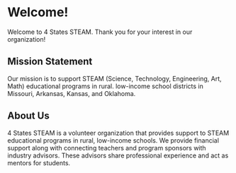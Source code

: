 # Welcome!

Welcome to 4 States STEAM. Thank you for your interest in our organization!

## Mission Statement
Our mission is to support STEAM (Science, Technology, Engineering, Art, Math) educational programs in rural. low-income school districts in Missouri, Arkansas, Kansas, and Oklahoma.

## About Us
4 States STEAM is a volunteer organization that provides support to STEAM educational programs in rural, low-income schools. We provide financial support along with connecting teachers and program sponsors with industry advisors. These advisors share professional experience and act as mentors for students.
